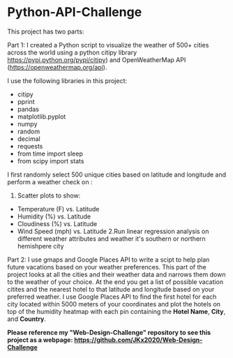 # Python-API-Challenge
This project has two parts:

Part 1: I created a Python script to visualize the weather of 500+ cities across the world using a python citipy library https://pypi.python.org/pypi/citipy) and OpenWeatherMap API (https://openweathermap.org/api). 

I use the following libraries in this project:
  * citipy
  * pprint
  * pandas
  * matplotlib.pyplot
  * numpy
  * random
  * decimal
  * requests
  * from time import sleep
  * from scipy import stats

I first randomly select 500 unique cities based on latitude and longitude and perform a weather check on :
1. Scatter plots to show:
  * Temperature (F) vs. Latitude
  * Humidity (%) vs. Latitude
  * Cloudiness (%) vs. Latitude
  * Wind Speed (mph) vs. Latitude
2.Run linear regression analysis on different weather attributes and weather it's southern or northern hemishpere city

Part 2: I use gmaps and Google Places API to write a scipt to help plan future vacations based on your weather preferences. This part of the project looks at all the cities and their weather data and narrows them down to the weather of your choice. At the end you get a list of possible vacation citites and the nearest hotel to that latitude and longitude based on your preferred weather. I use Google Places API to find the first hotel for each city located within 5000 meters of your coordinates and plot the hotels on top of the humidity heatmap with each pin containing the **Hotel Name**, **City**, and **Country**.


<strong>Please reference my "Web-Design-Challenge" repository to see this project as a webpage: https://github.com/JKx2020/Web-Design-Challenge<strong>
